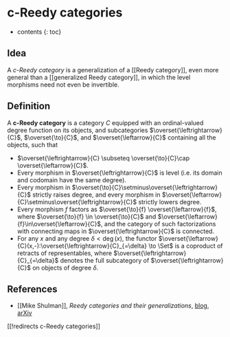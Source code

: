 # c-Reedy categories

* contents
{: toc}

## Idea

A *c-Reedy category* is a generalization of a [[Reedy category]], even more general than a [[generalized Reedy category]], in which the level morphisms need not even be invertible.

## Definition

A **c-Reedy category** is a category $C$ equipped with an ordinal-valued degree function on its objects, and subcategories $\overset{\leftrightarrow}{C}$, $\overset{\to}{C}$, and $\overset{\leftarrow}{C}$ containing all the objects, such that

* $\overset{\leftrightarrow}{C} \subseteq \overset{\to}{C}\cap \overset{\leftarrow}{C}$.
* Every morphism in $\overset{\leftrightarrow}{C}$ is level (i.e. its domain and codomain have the same degree).
* Every morphism in $\overset{\to}{C}\setminus\overset{\leftrightarrow}{C}$ strictly raises degree, and every morphism in $\overset{\leftarrow}{C}\setminus\overset{\leftrightarrow}{C}$ strictly lowers degree.
* Every morphism $f$ factors as $\overset{\to}{f} \overset{\leftarrow}{f}$, where $\overset{\to}{f} \in \overset{\to}{C}$ and $\overset{\leftarrow}{f}\in\overset{\leftarrow}{C}$, and the category of such factorizations with connecting maps in $\overset{\leftrightarrow}{C}$ is connected.
* For any $x$ and any degree $\delta\lt\deg(x)$, the functor $\overset{\leftarrow}{C}(x,-):\overset{\leftrightarrow}{C}_{=\delta} \to \Set$ is a coproduct of retracts of representables, where $\overset{\leftrightarrow}{C}_{=\delta}$ denotes the full subcategory of $\overset{\leftrightarrow}{C}$ on objects of degree $\delta$.

## References

* [[Mike Shulman]], *Reedy categories and their generalizations*, [blog](https://golem.ph.utexas.edu/category/2015/06/what_is_a_reedy_category.html), [arXiv](http://arxiv.org/abs/1507.01065)

[[!redirects c-Reedy categories]]
